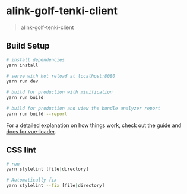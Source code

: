 # alink-golf-tenki-client

> alink-golf-tenki-client

## Build Setup

``` bash
# install dependencies
yarn install

# serve with hot reload at localhost:8080
yarn run dev

# build for production with minification
yarn run build

# build for production and view the bundle analyzer report
yarn run build --report
```

For a detailed explanation on how things work, check out the [guide](http://vuejs-templates.github.io/webpack/) and [docs for vue-loader](http://vuejs.github.io/vue-loader).

## CSS lint
``` bash
# run 
yarn stylelint [file|directory]

# Automatically fix
yarn stylelint --fix [file|directory]
```
